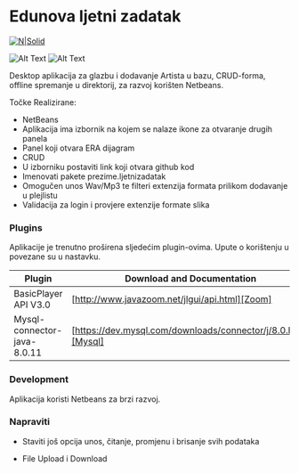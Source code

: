 # Edunova ljetni zadatak 

[![N|Solid](https://ph-files.imgix.net/db1cb833-705d-4016-bb24-90ae15f4b4bd?auto=format&auto=compress&codec=mozjpeg&cs=strip&w=100&h=100&fit=crop)](https://ph-files.imgix.net/db1cb833-705d-4016-bb24-90ae15f4b4bd?auto=format&auto=compress&codec=mozjpeg&cs=strip&w=100&h=100&fit=crop)


![Alt Text](https://media.giphy.com/media/cO95ARkJ4kF0azH5V1/giphy.gif)
![Alt Text](https://media.giphy.com/media/58FXRZRRg5VEbcrElW/giphy.gif)

Desktop aplikacija za glazbu i dodavanje Artista u bazu, CRUD-forma, offline spremanje u direktorij, za razvoj korišten Netbeans.

Točke Realizirane:

  - NetBeans
  - Aplikacija ima izbornik na kojem se nalaze ikone za otvaranje drugih panela
  - Panel koji otvara ERA dijagram
  - CRUD
  - U izborniku postaviti link koji otvara github kod
  - Imenovati pakete prezime.ljetnizadatak
  - Omogučen unos Wav/Mp3 te filteri extenzija formata prilikom dodavanje u plejlistu
  - Validacija za login i provjere extenzije formate slika

### Plugins

Aplikacije je trenutno proširena sljedećim plugin-ovima. Upute o korištenju u povezane su u nastavku.



| Plugin | Download and Documentation |
| ------ | ------ |
| BasicPlayer API V3.0  | [http://www.javazoom.net/jlgui/api.html][Zoom] |
| Mysql-connector-java-8.0.11  | [https://dev.mysql.com/downloads/connector/j/8.0.html][Mysql] |



### Development

Aplikacija koristi Netbeans za brzi razvoj.


### Napraviti

 - Staviti još opcija unos, čitanje, promjenu i brisanje svih podataka
 - File Upload i Download


   [Zoom]: <http://www.javazoom.net/jlgui/api.html>
   [Mysql]: <https://dev.mysql.com/downloads/connector/j/8.0.html>
  
